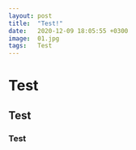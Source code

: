 ```yaml
---
layout: post
title:  "Test!"
date:   2020-12-09 18:05:55 +0300
image:  01.jpg
tags:   Test
---
```


# Test

## Test

### Test
